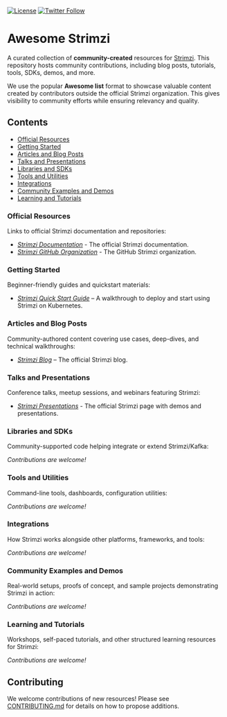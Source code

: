 [![License](https://img.shields.io/badge/license-Apache--2.0-blue.svg)](http://www.apache.org/licenses/LICENSE-2.0)
[![Twitter Follow](https://img.shields.io/twitter/follow/strimziio?style=social)](https://twitter.com/strimziio)

# Awesome Strimzi

A curated collection of **community-created** resources for [Strimzi](https://strimzi.io/).
This repository hosts community contributions, including blog posts, tutorials, tools, SDKs, demos, and more.

We use the popular **Awesome list** format to showcase valuable content created by contributors outside the official Strimzi organization. This gives visibility to community efforts while ensuring relevancy and quality.

## Contents

- [Official Resources](#official-resources)  
- [Getting Started](#getting-started)  
- [Articles and Blog Posts](#articles-and-blog-posts)  
- [Talks and Presentations](#talks-and-presentations)  
- [Libraries and SDKs](#libraries-and-sdks)  
- [Tools and Utilities](#tools-and-utilities)  
- [Integrations](#integrations)  
- [Community Examples and Demos](#community-examples-and-demos)  
- [Learning and Tutorials](#learning-and-tutorials)

### Official Resources

Links to official Strimzi documentation and repositories:

- *[Strimzi Documentation](https://strimzi.io/documentation/)* - The official Strimzi documentation.
- *[Strimzi GitHub Organization](https://github.com/strimzi)* - The GitHub Strimzi organization.

### Getting Started

Beginner-friendly guides and quickstart materials:

- *[Strimzi Quick Start Guide](https://strimzi.io/quickstarts/)* – A walkthrough to deploy and start using Strimzi on Kubernetes.  

### Articles and Blog Posts

Community-authored content covering use cases, deep-dives, and technical walkthroughs:

- *[Strimzi Blog](https://strimzi.io/blog/)* – The official Strimzi blog.

### Talks and Presentations

Conference talks, meetup sessions, and webinars featuring Strimzi:

- *[Strimzi Presentations](https://strimzi.io/presentations/)* - The official Strimzi page with demos and presentations.

### Libraries and SDKs

Community-supported code helping integrate or extend Strimzi/Kafka:

*Contributions are welcome!*

### Tools and Utilities

Command-line tools, dashboards, configuration utilities:

*Contributions are welcome!*

### Integrations

How Strimzi works alongside other platforms, frameworks, and tools:

*Contributions are welcome!*

### Community Examples and Demos

Real-world setups, proofs of concept, and sample projects demonstrating Strimzi in action:

*Contributions are welcome!*

### Learning and Tutorials

Workshops, self-paced tutorials, and other structured learning resources for Strimzi:

*Contributions are welcome!*

## Contributing

We welcome contributions of new resources!
Please see [CONTRIBUTING.md](CONTRIBUTING.md) for details on how to propose additions.
